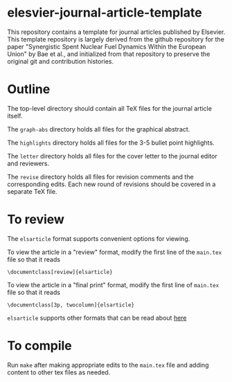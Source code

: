 # elesvier-journal-article-template
This repository contains a template for journal
articles published by Elsevier. This template
repository is largely derived from the github
repository for the paper "Synergistic Spent Nuclear
Fuel Dynamics Within the European Union" by Bae et
al., and initialized from that repository to preserve
the original git and contribution histories.

# Outline
The top-level directory should contain all TeX files for
the journal article itself.

The `graph-abs` directory holds all files for the
graphical abstract.

The `highlights` directory holds all files for the
3-5 bullet point highlights.

The `letter` directory holds all files for the cover
letter to the journal editor and reviewers.

The `revise` directory holds all files for revision
comments and the corresponding edits. Each new round
of revisions should be covered in a separate TeX
file.

# To review
The ``elsarticle`` format supports convenient options for viewing.

To view the article in a "review" format, modify the first line of the
``main.tex`` file so that it reads

``\documentclass[review]{elsarticle}``

To view the article in a "final print" format, modify the first line of
``main.tex`` file so that it reads

``\documentclass[3p, twocolumn]{elsarticle}``

``elsarticle`` supports other formats that can be read about
[here](https://www.elsevier.com/__data/assets/pdf_file/0008/56843/elsdoc-1.pdf)

# To compile
Run `make` after making appropriate edits to the
`main.tex` file and adding content to other tex files as needed.
